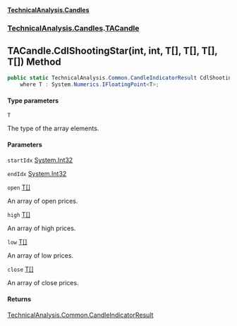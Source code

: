 #### [TechnicalAnalysis.Candles](TechnicalAnalysis.Candles.md 'TechnicalAnalysis.Candles')
### [TechnicalAnalysis.Candles](TechnicalAnalysis.Candles.md#TechnicalAnalysis.Candles 'TechnicalAnalysis.Candles').[TACandle](TACandle.md 'TechnicalAnalysis.Candles.TACandle')

## TACandle.CdlShootingStar<T>(int, int, T[], T[], T[], T[]) Method

```csharp
public static TechnicalAnalysis.Common.CandleIndicatorResult CdlShootingStar<T>(int startIdx, int endIdx, T[] open, T[] high, T[] low, T[] close)
    where T : System.Numerics.IFloatingPoint<T>;
```
#### Type parameters

<a name='TechnicalAnalysis.Candles.TACandle.CdlShootingStar_T_(int,int,T[],T[],T[],T[]).T'></a>

`T`

The type of the array elements.
#### Parameters

<a name='TechnicalAnalysis.Candles.TACandle.CdlShootingStar_T_(int,int,T[],T[],T[],T[]).startIdx'></a>

`startIdx` [System.Int32](https://docs.microsoft.com/en-us/dotnet/api/System.Int32 'System.Int32')

<a name='TechnicalAnalysis.Candles.TACandle.CdlShootingStar_T_(int,int,T[],T[],T[],T[]).endIdx'></a>

`endIdx` [System.Int32](https://docs.microsoft.com/en-us/dotnet/api/System.Int32 'System.Int32')

<a name='TechnicalAnalysis.Candles.TACandle.CdlShootingStar_T_(int,int,T[],T[],T[],T[]).open'></a>

`open` [T](TACandle.CdlShootingStar_T_(int,int,T[],T[],T[],T[]).md#TechnicalAnalysis.Candles.TACandle.CdlShootingStar_T_(int,int,T[],T[],T[],T[]).T 'TechnicalAnalysis.Candles.TACandle.CdlShootingStar<T>(int, int, T[], T[], T[], T[]).T')[[]](https://docs.microsoft.com/en-us/dotnet/api/System.Array 'System.Array')

An array of open prices.

<a name='TechnicalAnalysis.Candles.TACandle.CdlShootingStar_T_(int,int,T[],T[],T[],T[]).high'></a>

`high` [T](TACandle.CdlShootingStar_T_(int,int,T[],T[],T[],T[]).md#TechnicalAnalysis.Candles.TACandle.CdlShootingStar_T_(int,int,T[],T[],T[],T[]).T 'TechnicalAnalysis.Candles.TACandle.CdlShootingStar<T>(int, int, T[], T[], T[], T[]).T')[[]](https://docs.microsoft.com/en-us/dotnet/api/System.Array 'System.Array')

An array of high prices.

<a name='TechnicalAnalysis.Candles.TACandle.CdlShootingStar_T_(int,int,T[],T[],T[],T[]).low'></a>

`low` [T](TACandle.CdlShootingStar_T_(int,int,T[],T[],T[],T[]).md#TechnicalAnalysis.Candles.TACandle.CdlShootingStar_T_(int,int,T[],T[],T[],T[]).T 'TechnicalAnalysis.Candles.TACandle.CdlShootingStar<T>(int, int, T[], T[], T[], T[]).T')[[]](https://docs.microsoft.com/en-us/dotnet/api/System.Array 'System.Array')

An array of low prices.

<a name='TechnicalAnalysis.Candles.TACandle.CdlShootingStar_T_(int,int,T[],T[],T[],T[]).close'></a>

`close` [T](TACandle.CdlShootingStar_T_(int,int,T[],T[],T[],T[]).md#TechnicalAnalysis.Candles.TACandle.CdlShootingStar_T_(int,int,T[],T[],T[],T[]).T 'TechnicalAnalysis.Candles.TACandle.CdlShootingStar<T>(int, int, T[], T[], T[], T[]).T')[[]](https://docs.microsoft.com/en-us/dotnet/api/System.Array 'System.Array')

An array of close prices.

#### Returns
[TechnicalAnalysis.Common.CandleIndicatorResult](https://docs.microsoft.com/en-us/dotnet/api/TechnicalAnalysis.Common.CandleIndicatorResult 'TechnicalAnalysis.Common.CandleIndicatorResult')